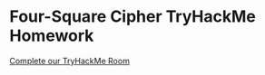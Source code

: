# Four-Square Cipher TryHackMe Homework

[Complete our TryHackMe Room](tryhackme.com/jr/foursquarecipherzh)
